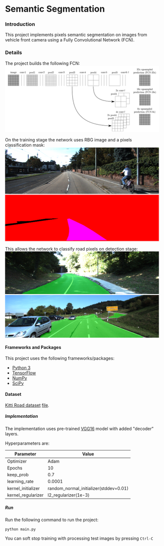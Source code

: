 [//]: # (Image References)
[image1]: ./images/fcn.png
[image2]: ./images/um_000000.png
[image3]: ./images/um_lane_000000.png
[image4]: ./images/um_000090.png
[image5]: ./images/umm_000035.png


# Semantic Segmentation
### Introduction
This project implements pixels semantic segmentation on images from vehicle front camera using a Fully Convolutional Network (FCN).

### Details
The project builds the following FCN:
![FCN][image1]

On the training stage the network uses RBG image and a pixels classification mask:
![Image][image2]![Mask][image3]

This allows the network to classify road pixels on detection stage:
![Sample 1][image4]![Sample 2][image5]


#### Frameworks and Packages
This project uses the following frameworks/packages:
 - [Python 3](https://www.python.org/)
 - [TensorFlow](https://www.tensorflow.org/)
 - [NumPy](http://www.numpy.org/)
 - [SciPy](https://www.scipy.org/)
#### Dataset
[Kitti Road dataset](http://www.cvlibs.net/datasets/kitti/eval_road.php) [file](http://www.cvlibs.net/download.php?file=data_road.zip).  

##### Implementation
The implementation uses pre-trained [VGG16](https://s3-us-west-1.amazonaws.com/udacity-selfdrivingcar/vgg.zip) model with added "decoder" layers.

Hyperparameters are:

| Parameter | Value |
|---|---|
| Optimizer | Adam |
| Epochs | 10 |
| keep_prob | 0.7 |
| learning_rate | 0.0001 |
| kernel_initializer | random_normal_initializer(stddev=0.01) |
| kernel_regularizer | l2_regularizer(1e-3) |

##### Run
Run the following command to run the project:
```
python main.py
```
You can soft stop training with processing test images by pressing `Ctrl-C`

